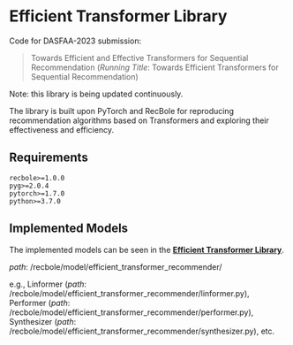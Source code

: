 # Efficient Transformer Library

Code for DASFAA-2023 submission:
> Towards Efficient and Effective Transformers for Sequential Recommendation
> (*Running Title*: Towards Efficient Transformers for Sequential Recommendation)

Note: this library is being updated continuously.

The library is built upon PyTorch and RecBole for reproducing recommendation algorithms based on Transformers and exploring their effectiveness and efficiency.


## Requirements

```
recbole>=1.0.0
pyg>=2.0.4
pytorch>=1.7.0
python>=3.7.0
```

## Implemented Models

The implemented models can be seen in the **[Efficient Transformer Library](/recbole/model/efficient_transformer_recommender/)**.

*path*: /recbole/model/efficient_transformer_recommender/

e.g., Linformer (*path*: /recbole/model/efficient_transformer_recommender/linformer.py),
Performer (*path*: /recbole/model/efficient_transformer_recommender/performer.py),
Synthesizer (*path*: /recbole/model/efficient_transformer_recommender/synthesizer.py), etc.
